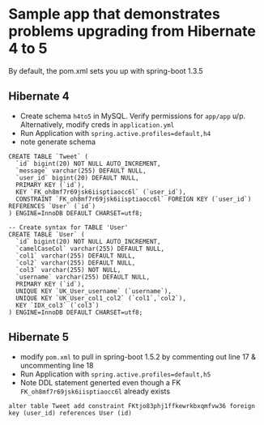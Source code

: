 # Sample app that demonstrates problems upgrading from Hibernate 4 to 5
By default, the pom.xml sets you up with spring-boot 1.3.5
## Hibernate 4
* Create schema `h4to5` in MySQL. Verify permissions for `app/app` u/p. Alternatively, modify creds in `application.yml`
* Run Application with `spring.active.profiles=default,h4`
* note generate schema
```-- Create syntax for TABLE 'Tweet'
CREATE TABLE `Tweet` (
  `id` bigint(20) NOT NULL AUTO_INCREMENT,
  `message` varchar(255) DEFAULT NULL,
  `user_id` bigint(20) DEFAULT NULL,
  PRIMARY KEY (`id`),
  KEY `FK_oh8mf7r69jsk6iisptiaocc6l` (`user_id`),
  CONSTRAINT `FK_oh8mf7r69jsk6iisptiaocc6l` FOREIGN KEY (`user_id`) REFERENCES `User` (`id`)
) ENGINE=InnoDB DEFAULT CHARSET=utf8;

-- Create syntax for TABLE 'User'
CREATE TABLE `User` (
  `id` bigint(20) NOT NULL AUTO_INCREMENT,
  `camelCaseCol` varchar(255) DEFAULT NULL,
  `col1` varchar(255) DEFAULT NULL,
  `col2` varchar(255) DEFAULT NULL,
  `col3` varchar(255) NOT NULL,
  `username` varchar(255) DEFAULT NULL,
  PRIMARY KEY (`id`),
  UNIQUE KEY `UK_User_username` (`username`),
  UNIQUE KEY `UK_User_col1_col2` (`col1`,`col2`),
  KEY `IDX_col3` (`col3`)
) ENGINE=InnoDB DEFAULT CHARSET=utf8;
```
## Hibernate 5

* modify `pom.xml` to pull in spring-boot 1.5.2 by commenting out line 17 & uncommenting line 18
* Run Application with `spring.active.profiles=default,h5`
* Note DDL statement generted even though a FK `FK_oh8mf7r69jsk6iisptiaocc6l` already exists

```alter table Tweet add constraint FKtjo83phj1ffkewrkbxqmfvw36 foreign key (user_id) references User (id)```




